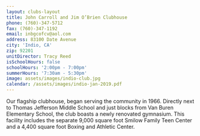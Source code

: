 ```yaml
---
layout: clubs-layout
title: John Carroll and Jim O’Brien Clubhouse
phone: (760)-347-5712
fax: (760)-347-1192
email: inbgcofcv@aol.com
address: 83100 Date Avenue
city: 'Indio, CA'
zip: 92201
unitDirector: Tracy Reed
isSchoolHours: false
schoolHours: '2:00pm - 7:00pm'
summerHours: '7:30am - 5:30pm'
image: assets/images/indio-club.jpg
calendar: /assets/images/indio-jan-2019.pdf
---
```


Our flagship clubhouse, began serving the community in 1966. Directly next to Thomas Jefferson Middle School and just blocks from Van Buren Elementary School, the club boasts a newly renovated gymnasium. This facility includes the separate 9,000 square foot Smilow Family Teen Center and a 4,400 square foot Boxing and Athletic Center.
